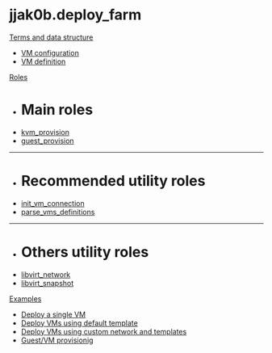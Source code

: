 # jjak0b.deploy_farm

[Terms and data structure]()

  * [VM configuration](objects/vm_configuration.md)
  * [VM definition](objects/vm_definition.md)

[Roles]()
  
  * # Main roles 
  * [kvm_provision](roles/kvm_provision.md)
  * [guest_provision](roles/guest_provision.md)
  - - - -
  * # Recommended utility roles
  * [init_vm_connection](roles/init_vm_connection.md)
  * [parse_vms_definitions](roles/parse_vms_definitions.md)
  - - - -
  * # Others utility roles
  * [libvirt_network](roles/libvirt_network.md)
  * [libvirt_snapshot](roles/libvirt_snapshot.md)

[Examples]()

  * [Deploy a single VM](examples/example_01/index.md)
  * [Deploy VMs using default template](examples/02_deploy_multiple_vms_default.md)
  * [Deploy VMs using custom network and templates](examples/03_deploy_multiple_vms_custom.md)
  * [Guest/VM provisionig](examples/04_guest_provisioning.md)
